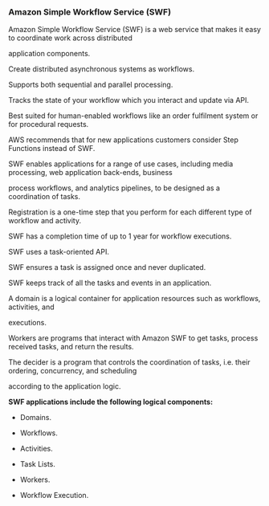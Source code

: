 ### Amazon Simple Workflow Service (SWF)


Amazon Simple Workflow Service (SWF) is a web service that makes it easy to coordinate work across distributed

application components.


Create distributed asynchronous systems as workflows.


Supports both sequential and parallel processing.


Tracks the state of your workflow which you interact and update via API.


Best suited for human-enabled workflows like an order fulfilment system or for procedural requests.


AWS recommends that for new applications customers consider Step Functions instead of SWF.


SWF enables applications for a range of use cases, including media processing, web application back-ends, business

process workflows, and analytics pipelines, to be designed as a coordination of tasks.


Registration is a one-time step that you perform for each different type of workflow and activity.


SWF has a completion time of up to 1 year for workflow executions.


SWF uses a task-oriented API.


SWF ensures a task is assigned once and never duplicated.


SWF keeps track of all the tasks and events in an application.


A domain is a logical container for application resources such as workflows, activities, and


executions.


Workers are programs that interact with Amazon SWF to get tasks, process received tasks, and return the results.


The decider is a program that controls the coordination of tasks, i.e. their ordering, concurrency, and scheduling

according to the application logic.


**SWF applications include the following logical components:**


- Domains.

- Workflows.

- Activities.

- Task Lists.

- Workers.

- Workflow Execution.

